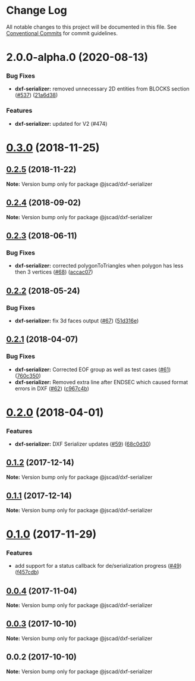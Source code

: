 # Change Log

All notable changes to this project will be documented in this file.
See [Conventional Commits](https://conventionalcommits.org) for commit guidelines.

# 2.0.0-alpha.0 (2020-08-13)


### Bug Fixes

* **dxf-serializer:** removed unnecessary 2D entities from BLOCKS section ([#537](https://github.com/jscad/OpenJSCAD.org/issues/537)) ([21a6d38](https://github.com/jscad/OpenJSCAD.org/commit/21a6d38a62a7fed353bdb3fc5e834178cac7b239))





### Features

* **dxf-serializer:** updated for V2 (#474)


<a name="0.3.0"></a>
# [0.3.0](https://github.com/jscad/io/compare/@jscad/dxf-serializer@0.2.5...@jscad/dxf-serializer@0.3.0) (2018-11-25)

<a name="0.2.5"></a>
## [0.2.5](https://github.com/jscad/io/compare/@jscad/dxf-serializer@0.2.4...@jscad/dxf-serializer@0.2.5) (2018-11-22)


**Note:** Version bump only for package @jscad/dxf-serializer

<a name="0.2.4"></a>
## [0.2.4](https://github.com/jscad/io/compare/@jscad/dxf-serializer@0.2.3...@jscad/dxf-serializer@0.2.4) (2018-09-02)




**Note:** Version bump only for package @jscad/dxf-serializer

<a name="0.2.3"></a>
## [0.2.3](https://github.com/jscad/io/compare/@jscad/dxf-serializer@0.2.2...@jscad/dxf-serializer@0.2.3) (2018-06-11)


### Bug Fixes

* **dxf-serializer:** corrected polygonToTriangles when polygon has less then 3 vertices ([#68](https://github.com/jscad/io/issues/68)) ([accac07](https://github.com/jscad/io/commit/accac07))




<a name="0.2.2"></a>
## [0.2.2](https://github.com/jscad/io/compare/@jscad/dxf-serializer@0.2.1...@jscad/dxf-serializer@0.2.2) (2018-05-24)


### Bug Fixes

* **dxf-serializer:** fix 3d faces output ([#67](https://github.com/jscad/io/issues/67)) ([51d316e](https://github.com/jscad/io/commit/51d316e))




<a name="0.2.1"></a>
## [0.2.1](https://github.com/jscad/io/compare/@jscad/dxf-serializer@0.2.0...@jscad/dxf-serializer@0.2.1) (2018-04-07)


### Bug Fixes

* **dxf-serializer:** Corrected EOF group as well as test cases ([#61](https://github.com/jscad/io/issues/61)) ([760c350](https://github.com/jscad/io/commit/760c350))
* **dxf-serializer:** Removed extra line after ENDSEC which caused format errors in DXF ([#62](https://github.com/jscad/io/issues/62)) ([c967c4b](https://github.com/jscad/io/commit/c967c4b))




<a name="0.2.0"></a>
# [0.2.0](https://github.com/jscad/io/compare/@jscad/dxf-serializer@0.1.2...@jscad/dxf-serializer@0.2.0) (2018-04-01)


### Features

* **dxf-serializer:** DXF Serializer updates ([#59](https://github.com/jscad/io/issues/59)) ([68c0d30](https://github.com/jscad/io/commit/68c0d30))




<a name="0.1.2"></a>
## [0.1.2](https://github.com/jscad/io/compare/@jscad/dxf-serializer@0.1.1...@jscad/dxf-serializer@0.1.2) (2017-12-14)




**Note:** Version bump only for package @jscad/dxf-serializer

<a name="0.1.1"></a>
## [0.1.1](https://github.com/jscad/io/compare/@jscad/dxf-serializer@0.1.0...@jscad/dxf-serializer@0.1.1) (2017-12-14)




**Note:** Version bump only for package @jscad/dxf-serializer

<a name="0.1.0"></a>
# [0.1.0](https://github.com/jscad/io/compare/@jscad/dxf-serializer@0.0.4...@jscad/dxf-serializer@0.1.0) (2017-11-29)


### Features

* add support for a status callback for de/serialization progress ([#49](https://github.com/jscad/io/issues/49)) ([f457cdb](https://github.com/jscad/io/commit/f457cdb))




<a name="0.0.4"></a>
## [0.0.4](https://github.com/jscad/io/compare/@jscad/dxf-serializer@0.0.3...@jscad/dxf-serializer@0.0.4) (2017-11-04)




**Note:** Version bump only for package @jscad/dxf-serializer

<a name="0.0.3"></a>
## [0.0.3](https://github.com/jscad/io/compare/@jscad/dxf-serializer@0.0.2...@jscad/dxf-serializer@0.0.3) (2017-10-10)




**Note:** Version bump only for package @jscad/dxf-serializer

<a name="0.0.2"></a>
## 0.0.2 (2017-10-10)




**Note:** Version bump only for package @jscad/dxf-serializer
